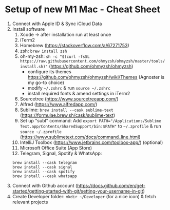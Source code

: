 # Setup of new M1 Mac - Cheat Sheet

1. Connect with Apple ID & Sync iCloud Data
2. Install software
   1. Xcode -> after installation run at least once
   2. iTerm2
   3. Homebrew (https://stackoverflow.com/a/67271753)
   4. zsh: `brew install zsh`
   5. oh-my-zsh: `sh -c "$(curl -fsSL https://raw.githubusercontent.com/ohmyzsh/ohmyzsh/master/tools/install.sh)"` (https://github.com/ohmyzsh/ohmyzsh)
       * configure its themes https://github.com/ohmyzsh/ohmyzsh/wiki/Themes (Agnoster is my go-to choice)
       * modify `~/.zshrc` & run `source ~/.zshrc`
       * install required fonts & amend settings in iTerm2
   6. Sourcetree (https://www.sourcetreeapp.com/)
   7. Alfred (https://www.alfredapp.com/)
   8. Sublime: `brew install --cask sublime-text` (https://formulae.brew.sh/cask/sublime-text)
   9. Set up "subl" command: Add `export PATH="/Applications/Sublime Text.app/Contents/SharedSupport/bin:$PATH"` to `~/.zprofile` & run `source ~/.zprofile` (https://www.sublimetext.com/docs/command_line.html)
   10. IntelliJ Toolbox (https://www.jetbrains.com/toolbox-app/) (optional)
   11. Microsoft Office Suite (App Store)
   12. Telegram, Signal, Spotify & WhatsApp: 
   ```
   brew install --cask telegram
   brew install --cask signal
   brew install --cask spotify
   brew install --cask whatsapp
   ```
3. Connect with Github account (https://docs.github.com/en/get-started/getting-started-with-git/setting-your-username-in-git)
4. Create Developer folder: `mkdir ~/Developer` (for a nice icon) & fetch relevant projects
